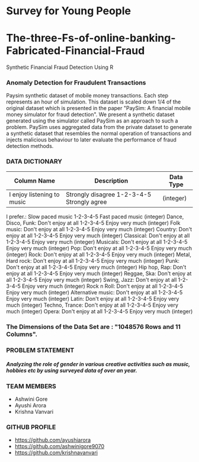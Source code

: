 # Survey for Young People



# The-three-Fs-of-online-banking-Fabricated-Financial-Fraud
Synthetic Financial Fraud Detection Using R

### Anomaly Detection for Fraudulent Transactions

Paysim synthetic dataset of mobile money transactions. Each step represents an hour of simulation. This dataset is scaled down 1/4 of the original dataset which is presented in the paper "PaySim: A financial mobile money simulator for fraud detection".
We present a synthetic dataset generated using the simulator called PaySim as an approach to such a problem. PaySim uses aggregated data from the private dataset to generate a synthetic dataset that resembles the normal operation of transactions and injects malicious behaviour to later evaluate the performance of fraud detection methods.

### DATA DICTIONARY
| Column Name | Description | Data Type |
| --- | --- | --- |
| I enjoy listening to music |  Strongly disagree 1-2-3-4-5 Strongly agree | (integer)

I prefer.: Slow paced music 1-2-3-4-5 Fast paced music (integer)
Dance, Disco, Funk: Don't enjoy at all 1-2-3-4-5 Enjoy very much (integer)
Folk music: Don't enjoy at all 1-2-3-4-5 Enjoy very much (integer)
Country: Don't enjoy at all 1-2-3-4-5 Enjoy very much (integer)
Classical: Don't enjoy at all 1-2-3-4-5 Enjoy very much (integer)
Musicals: Don't enjoy at all 1-2-3-4-5 Enjoy very much (integer)
Pop: Don't enjoy at all 1-2-3-4-5 Enjoy very much (integer)
Rock: Don't enjoy at all 1-2-3-4-5 Enjoy very much (integer)
Metal, Hard rock: Don't enjoy at all 1-2-3-4-5 Enjoy very much (integer)
Punk: Don't enjoy at all 1-2-3-4-5 Enjoy very much (integer)
Hip hop, Rap: Don't enjoy at all 1-2-3-4-5 Enjoy very much (integer)
Reggae, Ska: Don't enjoy at all 1-2-3-4-5 Enjoy very much (integer)
Swing, Jazz: Don't enjoy at all 1-2-3-4-5 Enjoy very much (integer)
Rock n Roll: Don't enjoy at all 1-2-3-4-5 Enjoy very much (integer)
Alternative music: Don't enjoy at all 1-2-3-4-5 Enjoy very much (integer)
Latin: Don't enjoy at all 1-2-3-4-5 Enjoy very much (integer)
Techno, Trance: Don't enjoy at all 1-2-3-4-5 Enjoy very much (integer)
Opera: Don't enjoy at all 1-2-3-4-5 Enjoy very much (integer)

### The Dimensions of the Data Set are : "1048576 Rows and 11 Columns".


### PROBLEM STATEMENT
##### Analyzing the role of gender in various creative activities such as music, hobbies etc by using surveyed data of over an year.

### TEAM MEMBERS
* Ashwini Gore
* Ayushi Arora
* Krishna Vanvari

### GITHUB PROFILE 
* https://github.com/ayushiarora
* https://github.com/ashwinigore9070 
* https://github.com/krishnavanvari
